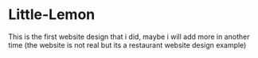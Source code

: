 # Little-Lemon
This is the first website design that i did, maybe i will add more in another time (the website is not real but its a restaurant website design example)
